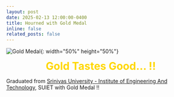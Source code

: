 ```yaml
---
layout: post
date: 2025-02-13 12:00:00-0400
title: Hourned with Gold Medal
inline: false
related_posts: false
---
```


![Gold Medal](../../assets/img/gold.png){: width="50%" height="50%"}

<div style="font-size: 2em; font-weight: bold; text-align: center; color: gold;">
    Gold Tastes Good… !!
</div>

Graduated from [Srinivas University - Institute of Engineering And Technology](https://www.suiet.in/), SUIET with Gold Medal !!